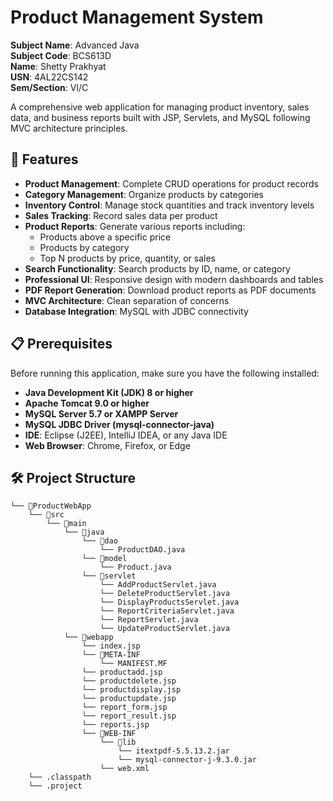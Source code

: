 # **Product Management System**

**Subject Name**: Advanced Java  
**Subject Code**: BCS613D  
**Name**: Shetty Prakhyat  
**USN**: 4AL22CS142  
**Sem/Section**: VI/C  

A comprehensive web application for managing product inventory, sales data, and business reports built with JSP, Servlets, and MySQL following MVC architecture principles.

## 🚀 Features

* **Product Management**: Complete CRUD operations for product records
* **Category Management**: Organize products by categories
* **Inventory Control**: Manage stock quantities and track inventory levels
* **Sales Tracking**: Record sales data per product
* **Product Reports**: Generate various reports including:
   * Products above a specific price
   * Products by category
   * Top N products by price, quantity, or sales
* **Search Functionality**: Search products by ID, name, or category
* **Professional UI**: Responsive design with modern dashboards and tables
* **PDF Report Generation**: Download product reports as PDF documents
* **MVC Architecture**: Clean separation of concerns
* **Database Integration**: MySQL with JDBC connectivity

## 📋 Prerequisites

Before running this application, make sure you have the following installed:

* **Java Development Kit (JDK) 8 or higher**
* **Apache Tomcat 9.0 or higher**
* **MySQL Server 5.7 or XAMPP Server**
* **MySQL JDBC Driver (mysql-connector-java)**
* **IDE**: Eclipse (J2EE), IntelliJ IDEA, or any Java IDE
* **Web Browser**: Chrome, Firefox, or Edge

## 🛠️ Project Structure

```
└── 📁ProductWebApp
    └── 📁src
        └── 📁main
            └── 📁java
                └── 📁dao
                    └── ProductDAO.java
                └── 📁model
                    └── Product.java
                └── 📁servlet
                    └── AddProductServlet.java
                    └── DeleteProductServlet.java
                    └── DisplayProductsServlet.java
                    └── ReportCriteriaServlet.java
                    └── ReportServlet.java
                    └── UpdateProductServlet.java
            └── 📁webapp
                └── index.jsp
                └── 📁META-INF
                    └── MANIFEST.MF
                └── productadd.jsp
                └── productdelete.jsp
                └── productdisplay.jsp
                └── productupdate.jsp
                └── report_form.jsp
                └── report_result.jsp
                └── reports.jsp
                └── 📁WEB-INF
                    └── 📁lib
                        └── itextpdf-5.5.13.2.jar
                        └── mysql-connector-j-9.3.0.jar
                    └── web.xml
    └── .classpath
    └── .project
```
